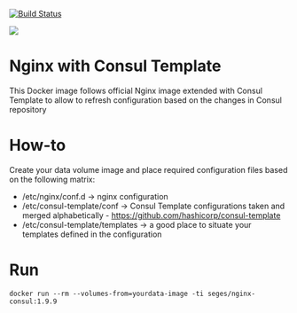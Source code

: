 [![Build Status](https://travis-ci.org/seges/docker-nginx-consul.svg?branch=master)](https://travis-ci.org/seges/docker-nginx-consul)

[![](https://badge.imagelayers.io/seges/nginx-consul:1.9.9.svg)](https://imagelayers.io/?images=seges/nginx-consul:1.9.9 'Get your own badge on imagelayers.io')

# Nginx with Consul Template

This Docker image follows official Nginx image extended with Consul Template to allow to refresh configuration based on the changes in Consul repository

# How-to

Create your data volume image and place required configuration files based on the following matrix:

* /etc/nginx/conf.d -> nginx configuration
* /etc/consul-template/conf -> Consul Template configurations taken and merged alphabetically - https://github.com/hashicorp/consul-template
* /etc/consul-template/templates -> a good place to situate your templates defined in the configuration

# Run

```
docker run --rm --volumes-from=yourdata-image -ti seges/nginx-consul:1.9.9
```
